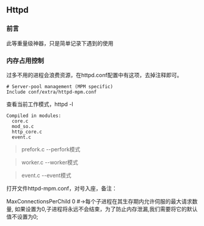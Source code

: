 ## Httpd

### 前言
此等重量级神器，只是简单记录下遇到的使用



### 内存占用控制

过多不用的进程会浪费资源，在httpd.conf配置中有这项，去掉注释即可。
	
	# Server-pool management (MPM specific)
	Include conf/extra/httpd-mpm.conf

查看当前工作模式，httpd -l

	Compiled in modules:
	  core.c
	  mod_so.c
	  http_core.c
	  event.c

>prefork.c  --perfork模式

>worker.c   --worker模式

>event.c    --event模式

打开文件httpd-mpm.conf，对号入座，备注：

MaxConnectionsPerChild   0 #→每个子进程在其生存期内允许伺服的最大请求数量, 如果设置为0,子进程将永远不会结束，为了防止内存泄漏,我们需要将它的默认值不设置为0;
